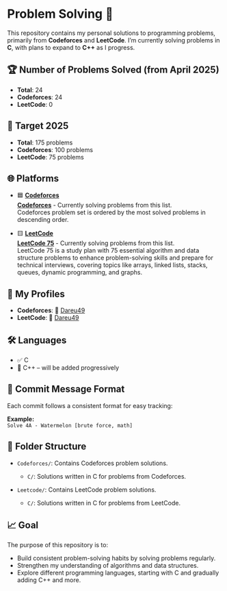 # Problem Solving 🚀

This repository contains my personal solutions to programming problems, primarily from **Codeforces** and **LeetCode**. I’m currently solving problems in **C**, with plans to expand to **C++** as I progress.

## 🏆 Number of Problems Solved (from April 2025)

- **Total**: 24
- **Codeforces**: 24
- **LeetCode**: 0

## 🎯 Target 2025

- **Total**: 175 problems
- **Codeforces**: 100 problems
- **LeetCode**: 75 problems

## 🌐 Platforms

- 🟦 **[Codeforces](https://codeforces.com/)**  
  **[Codeforces](https://codeforces.com/problemset?order=BY_SOLVED_DESC)** - Currently solving problems from this list.  
  Codeforces problem set is ordered by the most solved problems in descending order.

- 🟨 **[LeetCode](https://leetcode.com/)**  
  **[LeetCode 75](https://leetcode.com/studyplan/leetcode-75/)** - Currently solving problems from this list.  
  LeetCode 75 is a study plan with 75 essential algorithm and data structure problems to enhance problem-solving skills and prepare for technical interviews, covering topics like arrays, linked lists, stacks, queues, dynamic programming, and graphs.

## 🧮 My Profiles

- **Codeforces**: 🔗 [Dareu49](https://codeforces.com/profile/Dareu49)
- **LeetCode**: 🔗 [Dareu49](https://leetcode.com/u/Dareu49/)

## 🛠️ Languages

- ✅ C
- 🧩 C++ – will be added progressively

## 💬 Commit Message Format

Each commit follows a consistent format for easy tracking:

**Example:**  
`Solve 4A - Watermelon [brute force, math]`

## 📁 Folder Structure

- `Codeforces/`: Contains Codeforces problem solutions.

  - `C/`: Solutions written in C for problems from Codeforces.

- `Leetcode/`: Contains LeetCode problem solutions.
  - `C/`: Solutions written in C for problems from LeetCode.

## 📈 Goal

The purpose of this repository is to:

- Build consistent problem-solving habits by solving problems regularly.
- Strengthen my understanding of algorithms and data structures.
- Explore different programming languages, starting with C and gradually adding C++ and more.
